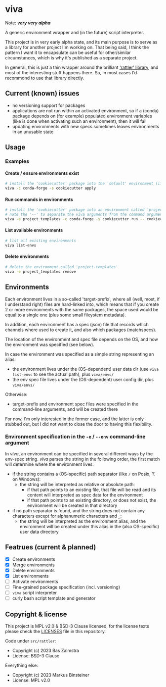 # viva

Note: ***very very alpha***

A generic environment wrapper and (in the future) script interpreter.

This project is in very early alpha state, and its main purpose is to serve as a library for another project I'm working on. That being said, I think the pattern I want it to encapsulate can be useful for other/similar circumstances, which is why it's published as a separate project.

In general, this is just a thin wrapper around the brilliant ['rattler' library](https://github.com/mamba-org/rattler), and most of the interesting stuff happens there. So, in most cases I'd recommond to use that library directly.

## Current (known) issues

- no versioning support for packages
- applications are not run within an activated environment, so if a (conda) package depends on (for example) populated environment variables (like is done when activating such an environment), then it will fail
- updating environments with new specs sometimes leaves environments in an unusable state

## Usage

### Examples

#### Create / ensure environments exist
```bash
# install the 'cookiecutter' package into the 'default' environment (if not already there)
viva -c conda-forge -s cookiecutter apply
```
#### Run commands in environments

```bash
# install the 'cookiecutter' package into an environment called 'project_templates' (if not already there), then run it
# note the '--' to separate the viva arguments from the command arguments
viva -e project_templates -c conda-forge -s cookiecutter run -- cookiecutter --help
```

#### List available environments

```bash
# list all existing environments
viva list-envs
```

#### Delete environments

```bash
# delete the environment called 'project-templates'
viva -e project_templates remove
```

## Environments

Each environment lives in a so-called 'target-prefix', where all (well, most, if I understand right) files are hard-linked into, which means that if you create 2 or more environments with the same packages, the space used would be equal to a single one (plus some small fileystem metadata). 

In addition, each environment has a spec (json) file that records which channels where used to create it, and also which packages (matchspecs).

The location of the environment and spec file depends on the OS, and how the environment was specified (see below). 

In case the environment was specified as a simple string representing an alias:

- the environment lives under the (OS-dependent) user data dir (use `viva list-envs` to see the actual path), plus `viva/envs/` 
- the env spec file lives under the (OS-dependent) user config dir, plus `viva/envs/`

Otherwise:

- target-prefix and environment spec files were specified in the command-line arguments, and will be created there

For now, I'm only interested in the former case, and the latter is only stubbed out, but I did not want to close the door to having this flexibility.

### Environment specification in the `-e` / `--env` command-line argument

In *viva*, an environment can be specified in several different ways by the env-spec string. *viva* parses the string in the following order, the first match will determine where the environment lives:

- if the string contains a (OS-specific) path separator (like `/` on Posix, '\\' on Windows):
  - the string will be interpreted as relative or absolute path:
    - if that path points to an existing file, that file will be read and its content will interpreted as spec data for the environment
    - if that path points to an existing directory, or does not exist, the environment will be created in that directory
- if no path separator is found, and the string does not contain any characters except for alphanumeric characters and `_`:
  - the string will be interpreted as the environment alias, and the environment will be created under this alias in the (also OS-specific) user data directory

## Featrues (current & planned)

- [X] Create environments
- [X] Merge environments
- [X] Delete environments
- [X] List environments
- [ ] Activate environments
- [ ] Fine-grained package specification (incl. versioning)
- [ ] `viva` script interpreter
- [ ] curly bash script template and generator

## Copyright & license

This project is MPL v2.0 & BSD-3 Clause licensed, for the license texts please check the [LICENSES](/LICENSES) file in this repository.

Code under `src/rattler`:
- Copyright (c) 2023 Bas Zalmstra
- License: BSD-3 Clause

Everything else:
- Copyright (c) 2023 Markus Binsteiner
- License: MPL v2.0

